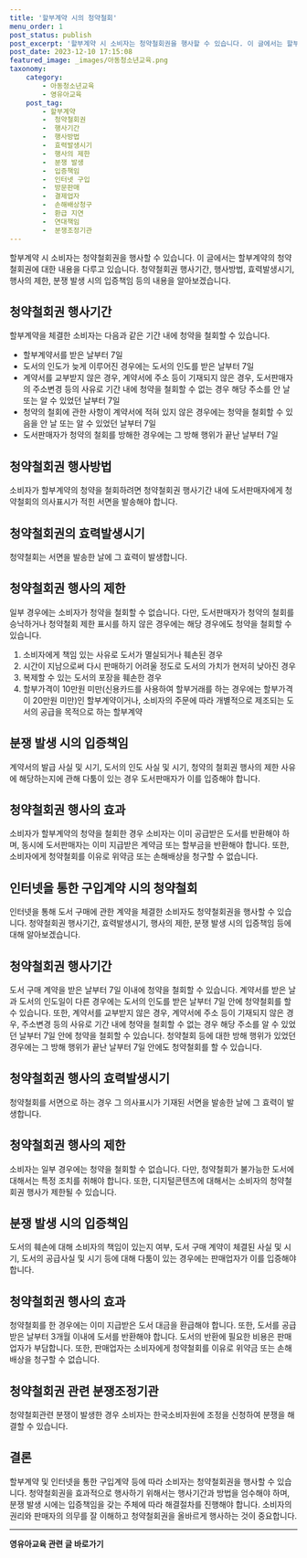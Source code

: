 ```yaml
---
title: '할부계약 시의 청약철회'
menu_order: 1
post_status: publish
post_excerpt: '할부계약 시 소비자는 청약철회권을 행사할 수 있습니다. 이 글에서는 할부계약의 청약철회권에 대한 내용을 다루고 있습니다. 청약철회권 행사기간, 행사방법, 효력발생시기, 행사의 제한, 분쟁 발생 시의 입증책임 등의 내용을 알아보겠습니다.'
post_date: 2023-12-10 17:15:08
featured_image: _images/아동청소년교육.png
taxonomy:
    category:
        - 아동청소년교육
        - 영유아교육
    post_tag:
        - 할부계약
        -  청약철회권
        -  행사기간
        -  행사방법
        -  효력발생시기
        -  행사의 제한
        -  분쟁 발생
        -  입증책임
        -  인터넷 구입
        -  방문판매
        -  결제업자
        -  손해배상청구
        -  환급 지연
        -  연대책임
        -  분쟁조정기관
---
```



할부계약 시 소비자는 청약철회권을 행사할 수 있습니다. 이 글에서는 할부계약의 청약철회권에 대한 내용을 다루고 있습니다. 청약철회권 행사기간, 행사방법, 효력발생시기, 행사의 제한, 분쟁 발생 시의 입증책임 등의 내용을 알아보겠습니다.

## 청약철회권 행사기간

할부계약을 체결한 소비자는 다음과 같은 기간 내에 청약을 철회할 수 있습니다.

- 할부계약서를 받은 날부터 7일
- 도서의 인도가 늦게 이루어진 경우에는 도서의 인도를 받은 날부터 7일
- 계약서를 교부받지 않은 경우, 계약서에 주소 등이 기재되지 않은 경우, 도서판매자의 주소변경 등의 사유로 기간 내에 청약을 철회할 수 없는 경우 해당 주소를 안 날 또는 알 수 있었던 날부터 7일
- 청약의 철회에 관한 사항이 계약서에 적혀 있지 않은 경우에는 청약을 철회할 수 있음을 안 날 또는 알 수 있었던 날부터 7일
- 도서판매자가 청약의 철회를 방해한 경우에는 그 방해 행위가 끝난 날부터 7일

## 청약철회권 행사방법

소비자가 할부계약의 청약을 철회하려면 청약철회권 행사기간 내에 도서판매자에게 청약철회의 의사표시가 적힌 서면을 발송해야 합니다.

## 청약철회권의 효력발생시기

청약철회는 서면을 발송한 날에 그 효력이 발생합니다.

## 청약철회권 행사의 제한

일부 경우에는 소비자가 청약을 철회할 수 없습니다. 다만, 도서판매자가 청약의 철회를 승낙하거나 청약철회 제한 표시를 하지 않은 경우에는 해당 경우에도 청약을 철회할 수 있습니다.

1. 소비자에게 책임 있는 사유로 도서가 멸실되거나 훼손된 경우
2. 시간이 지남으로써 다시 판매하기 어려울 정도로 도서의 가치가 현저히 낮아진 경우
3. 복제할 수 있는 도서의 포장을 훼손한 경우
4. 할부가격이 10만원 미만(신용카드를 사용하여 할부거래를 하는 경우에는 할부가격이 20만원 미만)인 할부계약이거나, 소비자의 주문에 따라 개별적으로 제조되는 도서의 공급을 목적으로 하는 할부계약

## 분쟁 발생 시의 입증책임

계약서의 발급 사실 및 시기, 도서의 인도 사실 및 시기, 청약의 철회권 행사의 제한 사유에 해당하는지에 관해 다툼이 있는 경우 도서판매자가 이를 입증해야 합니다.

## 청약철회권 행사의 효과

소비자가 할부계약의 청약을 철회한 경우 소비자는 이미 공급받은 도서를 반환해야 하며, 동시에 도서판매자는 이미 지급받은 계약금 또는 할부금을 반환해야 합니다. 또한, 소비자에게 청약철회를 이유로 위약금 또는 손해배상을 청구할 수 없습니다.

## 인터넷을 통한 구입계약 시의 청약철회

인터넷을 통해 도서 구매에 관한 계약을 체결한 소비자도 청약철회권을 행사할 수 있습니다. 청약철회권 행사기간, 효력발생시기, 행사의 제한, 분쟁 발생 시의 입증책임 등에 대해 알아보겠습니다.

## 청약철회권 행사기간

도서 구매 계약을 받은 날부터 7일 이내에 청약을 철회할 수 있습니다. 계약서를 받은 날과 도서의 인도일이 다른 경우에는 도서의 인도를 받은 날부터 7일 안에 청약철회를 할 수 있습니다. 또한, 계약서를 교부받지 않은 경우, 계약서에 주소 등이 기재되지 않은 경우, 주소변경 등의 사유로 기간 내에 청약을 철회할 수 없는 경우 해당 주소를 알 수 있었던 날부터 7일 안에 청약을 철회할 수 있습니다. 청약철회 등에 대한 방해 행위가 있었던 경우에는 그 방해 행위가 끝난 날부터 7일 안에도 청약철회를 할 수 있습니다.

## 청약철회권 행사의 효력발생시기

청약철회를 서면으로 하는 경우 그 의사표시가 기재된 서면을 발송한 날에 그 효력이 발생합니다.

## 청약철회권 행사의 제한

소비자는 일부 경우에는 청약을 철회할 수 없습니다. 다만, 청약철회가 불가능한 도서에 대해서는 특정 조치를 취해야 합니다. 또한, 디지털콘텐츠에 대해서는 소비자의 청약철회권 행사가 제한될 수 있습니다.

## 분쟁 발생 시의 입증책임

도서의 훼손에 대해 소비자의 책임이 있는지 여부, 도서 구매 계약이 체결된 사실 및 시기, 도서의 공급사실 및 시기 등에 대해 다툼이 있는 경우에는 판매업자가 이를 입증해야 합니다.

## 청약철회권 행사의 효과

청약철회를 한 경우에는 이미 지급받은 도서 대금을 환급해야 합니다. 또한, 도서를 공급받은 날부터 3개월 이내에 도서를 반환해야 합니다. 도서의 반환에 필요한 비용은 판매업자가 부담합니다. 또한, 판매업자는 소비자에게 청약철회를 이유로 위약금 또는 손해배상을 청구할 수 없습니다.

## 청약철회권 관련 분쟁조정기관

청약철회관련 분쟁이 발생한 경우 소비자는 한국소비자원에 조정을 신청하여 분쟁을 해결할 수 있습니다.

## 결론

할부계약 및 인터넷을 통한 구입계약 등에 따라 소비자는 청약철회권을 행사할 수 있습니다. 청약철회권을 효과적으로 행사하기 위해서는 행사기간과 방법을 엄수해야 하며, 분쟁 발생 시에는 입증책임을 갖는 주체에 따라 해결절차를 진행해야 합니다. 소비자의 권리와 판매자의 의무를 잘 이해하고 청약철회권을 올바르게 행사하는 것이 중요합니다.
<!-- wp:separator -->
<hr class="wp-block-separator has-alpha-channel-opacity"/>
<!-- /wp:separator -->

<!-- wp:group {"backgroundColor":"base","layout":{"type":"constrained"}} -->
<div class="wp-block-group has-base-background-color has-background"><!-- wp:paragraph {"align":"center","fontSize":"medium"} -->
<p class="has-text-align-center has-large-font-size"><strong>영유아교육 관련 글 바로가기</strong></p>
<!-- /wp:paragraph -->


<!-- wp:latest-posts
{"categories":[{"id":30914,"count":19,"description":"","link":"https://uknowlaw.com/category/%ec%98%81%ec%9c%a0%ec%95%84%ea%b5%90%ec%9c%a1/","name":"영유아교육","slug":"영유아교육","taxonomy":"category","parent":0,"meta":[],"_links":{"self":[{"href":"https://uknowlaw.com/wp-json/wp/v2/categories/30914"}],"collection":[{"href":"https://uknowlaw.com/wp-json/wp/v2/categories"}],"about":[{"href":"https://uknowlaw.com/wp-json/wp/v2/taxonomies/category"}],"wp:post_type":[{"href":"https://uknowlaw.com/wp-json/wp/v2/posts?categories=30914"}],"curies":[{"name":"wp","href":"https://api.w.org/{rel}","templated":true}]}}],"postsToShow":100,"excerptLength":28,"postLayout":"grid","columns":2,"featuredImageAlign":"left","featuredImageSizeSlug":"large","fontSize":"small"} /--></div>
<!-- /wp:group -->